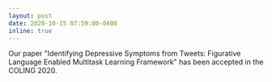 ```yaml
---
layout: post
date: 2020-10-15 07:59:00-0400
inline: true
---
```


Our paper "Identifying Depressive Symptoms from Tweets: Figurative Language Enabled Multitask Learning Framework" has been accepted in the COLING 2020.

